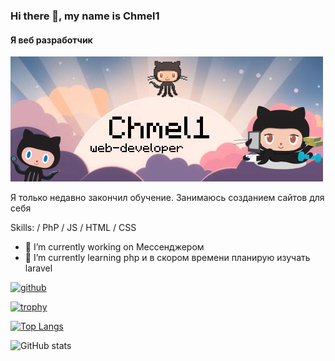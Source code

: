 ### Hi there 👋, my name is Chmel1
#### Я веб разработчик
![Я веб разработчик](https://github.com/Chmel1/html/blob/main/banerzxc.png)

Я только недавно закончил обучение. Занимаюсь созданием сайтов для себя 

Skills: / PhP / JS / HTML / CSS

- 🔭 I’m currently working on Мессенджером 
- 🌱 I’m currently learning php и в скором времени  планирую изучать laravel 


[<img src='https://cdn.jsdelivr.net/npm/simple-icons@3.0.1/icons/github.svg' alt='github' height='40'>](https://github.com/Chmel1)  

[![trophy](https://github-profile-trophy.vercel.app/?username=Chmel1)](https://github.com/ryo-ma/github-profile-trophy)

[![Top Langs](https://github-readme-stats.vercel.app/api/top-langs/?username=Chmel1)](https://github.com/anuraghazra/github-readme-stats)

![GitHub stats](https://github-readme-stats.vercel.app/api?username=Chmel1&show_icons=true)  

